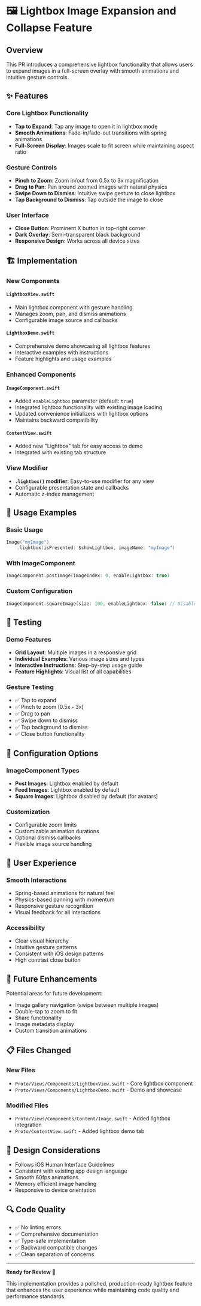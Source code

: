 # 🖼️ Lightbox Image Expansion and Collapse Feature

## Overview
This PR introduces a comprehensive lightbox functionality that allows users to expand images in a full-screen overlay with smooth animations and intuitive gesture controls.

## ✨ Features

### Core Lightbox Functionality
- **Tap to Expand**: Tap any image to open it in lightbox mode
- **Smooth Animations**: Fade-in/fade-out transitions with spring animations
- **Full-Screen Display**: Images scale to fit screen while maintaining aspect ratio

### Gesture Controls
- **Pinch to Zoom**: Zoom in/out from 0.5x to 3x magnification
- **Drag to Pan**: Pan around zoomed images with natural physics
- **Swipe Down to Dismiss**: Intuitive swipe gesture to close lightbox
- **Tap Background to Dismiss**: Tap outside the image to close

### User Interface
- **Close Button**: Prominent X button in top-right corner
- **Dark Overlay**: Semi-transparent black background
- **Responsive Design**: Works across all device sizes

## 🏗️ Implementation

### New Components

#### `LightboxView.swift`
- Main lightbox component with gesture handling
- Manages zoom, pan, and dismiss animations
- Configurable image source and callbacks

#### `LightboxDemo.swift`
- Comprehensive demo showcasing all lightbox features
- Interactive examples with instructions
- Feature highlights and usage examples

### Enhanced Components

#### `ImageComponent.swift`
- Added `enableLightbox` parameter (default: `true`)
- Integrated lightbox functionality with existing image loading
- Updated convenience initializers with lightbox options
- Maintains backward compatibility

#### `ContentView.swift`
- Added new "Lightbox" tab for easy access to demo
- Integrated with existing tab structure

### View Modifier
- **`.lightbox()` modifier**: Easy-to-use modifier for any view
- Configurable presentation state and callbacks
- Automatic z-index management

## 🎯 Usage Examples

### Basic Usage
```swift
Image("myImage")
    .lightbox(isPresented: $showLightbox, imageName: "myImage")
```

### With ImageComponent
```swift
ImageComponent.postImage(imageIndex: 0, enableLightbox: true)
```

### Custom Configuration
```swift
ImageComponent.squareImage(size: 100, enableLightbox: false) // Disabled for avatars
```

## 🧪 Testing

### Demo Features
- **Grid Layout**: Multiple images in a responsive grid
- **Individual Examples**: Various image sizes and types
- **Interactive Instructions**: Step-by-step usage guide
- **Feature Highlights**: Visual list of all capabilities

### Gesture Testing
- ✅ Tap to expand
- ✅ Pinch to zoom (0.5x - 3x)
- ✅ Drag to pan
- ✅ Swipe down to dismiss
- ✅ Tap background to dismiss
- ✅ Close button functionality

## 🔧 Configuration Options

### ImageComponent Types
- **Post Images**: Lightbox enabled by default
- **Feed Images**: Lightbox enabled by default  
- **Square Images**: Lightbox disabled by default (for avatars)

### Customization
- Configurable zoom limits
- Customizable animation durations
- Optional dismiss callbacks
- Flexible image source handling

## 📱 User Experience

### Smooth Interactions
- Spring-based animations for natural feel
- Physics-based panning with momentum
- Responsive gesture recognition
- Visual feedback for all interactions

### Accessibility
- Clear visual hierarchy
- Intuitive gesture patterns
- Consistent with iOS design patterns
- High contrast close button

## 🚀 Future Enhancements

Potential areas for future development:
- Image gallery navigation (swipe between multiple images)
- Double-tap to zoom to fit
- Share functionality
- Image metadata display
- Custom transition animations

## 📋 Files Changed

### New Files
- `Proto/Views/Components/LightboxView.swift` - Core lightbox component
- `Proto/Views/Components/LightboxDemo.swift` - Demo and showcase

### Modified Files
- `Proto/Views/Components/Content/Image.swift` - Added lightbox integration
- `Proto/ContentView.swift` - Added lightbox demo tab

## 🎨 Design Considerations

- Follows iOS Human Interface Guidelines
- Consistent with existing app design language
- Smooth 60fps animations
- Memory efficient image handling
- Responsive to device orientation

## 🔍 Code Quality

- ✅ No linting errors
- ✅ Comprehensive documentation
- ✅ Type-safe implementation
- ✅ Backward compatible changes
- ✅ Clean separation of concerns

---

**Ready for Review** 🚀

This implementation provides a polished, production-ready lightbox feature that enhances the user experience while maintaining code quality and performance standards.
